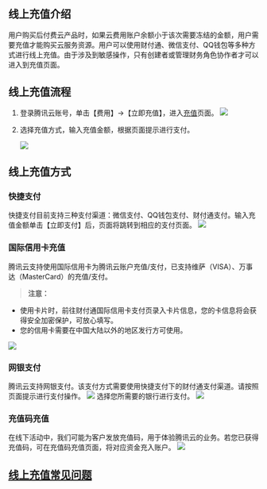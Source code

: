 ## 线上充值介绍
用户购买后付费云产品时，如果云费用账户余额小于该次需要冻结的金额，用户需要充值才能购买云服务资源。用户可以使用财付通、微信支付、QQ钱包等多种方式进行线上充值。由于涉及到敏感操作，只有创建者或管理财务角色协作者才可以进入到充值页面。


## 线上充值流程
1. 登录腾讯云账号，单击【费用】->【立即充值】，进入[充值](https://console.cloud.tencent.com/account/recharge)页面。
   	![](http://i.imgur.com/d3iXcIp.png)
		
2. 选择充值方式，输入充值金额，根据页面提示进行支付。

   ![](http://i.imgur.com/Gc0fCUE.png)


## 线上充值方式

### 快捷支付
快捷支付目前支持三种支付渠道：微信支付、QQ钱包支付、财付通支付。输入充值金额单击【立即支付】后，页面将跳转到相应的支付页面。
   ![](http://i.imgur.com/AZqCCOi.png)

### 国际信用卡充值
腾讯云支持使用国际信用卡为腾讯云账户充值/支付，已支持维萨（VISA）、万事达（MasterCard）的充值/支付。
>**注意：**
- 使用卡片时，前往财付通国际信用卡支付页录入卡片信息，您的卡信息将会获得安全加密保护，可放心填写。
- 您的信用卡需要在中国大陆以外的地区发行方可使用。

![](http://i.imgur.com/7Bpl3GQ.png)

### 网银支付
腾讯云支持网银支付。该支付方式需要使用快捷支付下的财付通支付渠道。请按照页面提示进行支付操作。
![](http://i.imgur.com/bi0E1ST.png)
选择您所需要的银行进行支付。
![](http://i.imgur.com/mmOoRsf.png)

### 充值码充值
在线下活动中，我们可能为客户发放充值码，用于体验腾讯云的业务。若您已获得充值码，可在充值码充值页面，将对应资金充入账户。
![](http://i.imgur.com/klYboC7.png)


## [线上充值常见问题](https://cloud.tencent.com/document/product/555/7444)
